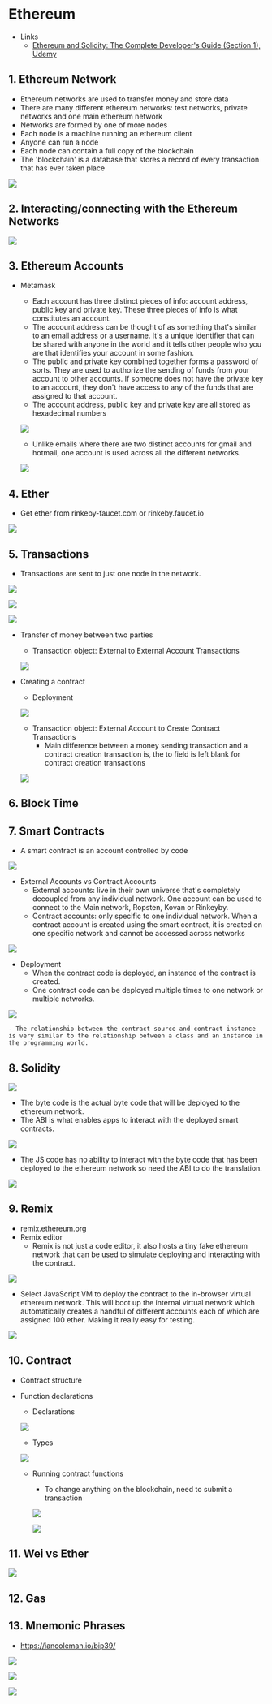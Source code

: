 # Ethereum

- Links
  - [Ethereum and Solidity: The Complete Developer's Guide (Section 1), Udemy](https://www.udemy.com/ethereum-and-solidity-the-complete-developers-guide/learn/v4/content)

## 1. Ethereum Network
  - Ethereum networks are used to transfer money and store data
  - There are many different ethereum networks: test networks, private networks and one main ethereum network
  - Networks are formed by one of more nodes
  - Each node is a machine running an ethereum client
  - Anyone can run a node
  - Each node can contain a full copy of the blockchain
  - The 'blockchain' is a database that stores a record of every transaction that has ever taken place

  ![](images/1-EN/ethereum-network.png)

## 2. Interacting/connecting with the Ethereum Networks

  ![](images/2-EN-connection/connecting.png)

## 3. Ethereum Accounts
  - Metamask
    - Each account has three distinct pieces of info: account address, public key and private key. These three pieces of info is what constitutes an account.
    - The account address can be thought of as something that's similar to an email address or a username. It's a unique identifier that can be shared with anyone in the world and it tells other people who you are that identifies your account in some fashion.
    - The public and private key combined together forms a password of sorts. They are used to authorize the sending of funds from your account to other accounts. If someone does not have the private key to an account, they don't have access to any of the funds that are assigned to that account.
    - The account address, public key and private key are all stored as hexadecimal numbers

    ![](images/3-EA/metamask-account.png)

    - Unlike emails where there are two distinct accounts for gmail and hotmail, one account is used across all the different networks.

    ![](images/3-EA/metamask-networks.png)

## 4. Ether
  - Get ether from rinkeby-faucet.com or rinkeby.faucet.io

  ![](images/4-ether/ether.png)

## 5. Transactions
  - Transactions are sent to just one node in the network.

  ![](images/5-transactions/transaction-network.png)

  ![](images/5-transactions/transaction-node.png)

  ![](images/5-transactions/transaction-node-block.png)

  - Transfer of money between two parties
    - Transaction object: External to External Account Transactions

    ![](images/5-transactions/transfer-$.png)

  - Creating a contract
    - Deployment

    ![](images/5-transactions/deployment.png)

    - Transaction object: External Account to Create Contract Transactions
      - Main difference between a money sending transaction and a contract creation transaction is, the to field is left blank for contract creation transactions

    ![](images/5-transactions/contract-creation.png)

## 6. Block Time

## 7. Smart Contracts
  - A smart contract is an account controlled by code

  ![](images/7-smartContracts/contract-account.png)

  - External Accounts vs Contract Accounts
    - External accounts: live in their own universe that's completely decoupled from any individual network. One account can be used to connect to the Main network, Ropsten, Kovan or Rinkeyby. 
    - Contract accounts: only specific to one individual network. When a contract account is created using the smart contract, it is created on one specific network and cannot be accessed across networks

  ![](images/7-smartContracts/EAvsCA.png)

  - Deployment
    - When the contract code is deployed, an instance of the contract is created.
    - One contract code can be deployed multiple times to one network or multiple networks.

  ![](images/7-smartContracts/deployment.png)

    - The relationship between the contract source and contract instance is very similar to the relationship between a class and an instance in the programming world.

## 8. Solidity

  ![](images/8-solidity/solidity1.png)

  - The byte code is the actual byte code that will be deployed to the ethereum network.
  - The ABI is what enables apps to interact with the deployed smart contracts.

  ![](images/8-solidity/solidity2.png)

  - The JS code has no ability to interact with the byte code that has been deployed to the ethereum network so need the ABI to do the translation.

  ![](images/8-solidity/solidity3.png)

## 9. Remix
  - remix.ethereum.org
  - Remix editor
    - Remix is not just a code editor, it also hosts a tiny fake ethereum network that can be used to simulate deploying and interacting with the contract.

  ![](images/9-remix/remix1.png)

  - Select JavaScript VM to deploy the contract to the in-browser virtual ethereum network. This will boot up the internal virtual network which automatically creates a handful of different accounts each of which are assigned 100 ether. Making it really easy for testing.

  ![](images/9-remix/remix2.png)

## 10. Contract
  - Contract structure
  - Function declarations
    - Declarations

    ![](images/10-contract/functions.png)

    - Types

    ![](images/10-contract/functionTypes.png)

    - Running contract functions  
      - To change anything on the blockchain, need to submit a transaction

      ![](images/10-contract/changes.png)

      ![](images/10-contract/CallvsSet.png)

## 11. Wei vs Ether

  ![](images/10-EtherWei/EthervsWei.png)

## 12. Gas

## 13. Mnemonic Phrases
  - https://iancoleman.io/bip39/

  ![](images/13-mnemonicPhrases/MP1.png)

  ![](images/13-mnemonicPhrases/MP2.png)

  ![](images/13-mnemonicPhrases/MP3.png)
